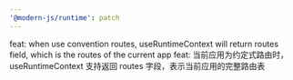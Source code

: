 ```yaml
---
'@modern-js/runtime': patch
---
```


feat: when use convention routes, useRuntimeContext will return routes field, which is the routes of the current app
feat: 当前应用为约定式路由时，useRuntimeContext 支持返回 routes 字段，表示当前应用的完整路由表
